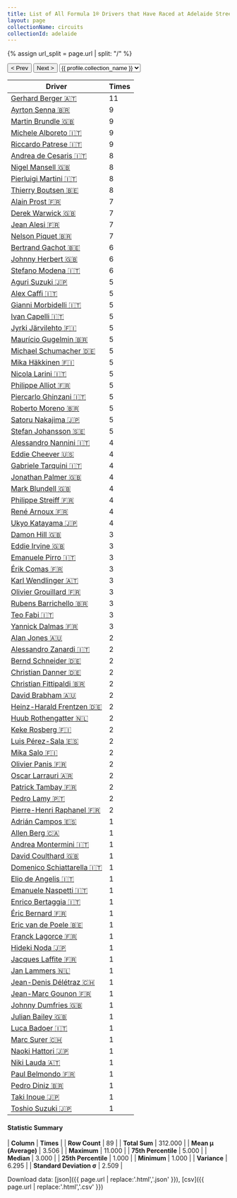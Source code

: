 ```yaml
---
title: List of All Formula 1® Drivers that Have Raced at Adelaide Street Circuit
layout: page
collectionName: circuits
collectionId: adelaide
---
```


{% assign url_split = page.url | split: "/" %}
<div id="collection-navigation">
<button onclick="selector.options[selector.selectedIndex-1].value && (window.location = selector.options[selector.selectedIndex-1].value);">&lt; Prev</button>
<button onclick="selector.options[selector.selectedIndex+1].value && (window.location = selector.options[selector.selectedIndex+1].value);">Next &gt;</button>
<select id="selector" onchange="this.options[this.selectedIndex].value && (window.location = this.options[this.selectedIndex].value);">
  {% for collectionId in site.data[page.collectionName].refs %}
    {% if collectionId == page.collectionId %}
      {% assign selected = "selected" %}
    {% else %}
      {% assign selected = "" %}
    {% endif %}
    {% assign profile = site.data[page.collectionName][collectionId].profile %}
    <option value="/f1/{{ page.collectionName }}/{{ collectionId }}/{{ url_split[4] }}" {{ selected }}>{{ profile.collection_name }}</option>
  {% endfor %}
</select>
</div>

| Driver | Times |
|--|--|
| [Gerhard Berger 🇦🇹](/f1/drivers/berger) | 11 |
| [Ayrton Senna 🇧🇷](/f1/drivers/senna) | 9 |
| [Martin Brundle 🇬🇧](/f1/drivers/brundle) | 9 |
| [Michele Alboreto 🇮🇹](/f1/drivers/alboreto) | 9 |
| [Riccardo Patrese 🇮🇹](/f1/drivers/patrese) | 9 |
| [Andrea de Cesaris 🇮🇹](/f1/drivers/cesaris) | 8 |
| [Nigel Mansell 🇬🇧](/f1/drivers/mansell) | 8 |
| [Pierluigi Martini 🇮🇹](/f1/drivers/martini) | 8 |
| [Thierry Boutsen 🇧🇪](/f1/drivers/boutsen) | 8 |
| [Alain Prost 🇫🇷](/f1/drivers/prost) | 7 |
| [Derek Warwick 🇬🇧](/f1/drivers/warwick) | 7 |
| [Jean Alesi 🇫🇷](/f1/drivers/alesi) | 7 |
| [Nelson Piquet 🇧🇷](/f1/drivers/piquet) | 7 |
| [Bertrand Gachot 🇧🇪](/f1/drivers/gachot) | 6 |
| [Johnny Herbert 🇬🇧](/f1/drivers/herbert) | 6 |
| [Stefano Modena 🇮🇹](/f1/drivers/modena) | 6 |
| [Aguri Suzuki 🇯🇵](/f1/drivers/suzuki) | 5 |
| [Alex Caffi 🇮🇹](/f1/drivers/caffi) | 5 |
| [Gianni Morbidelli 🇮🇹](/f1/drivers/morbidelli) | 5 |
| [Ivan Capelli 🇮🇹](/f1/drivers/capelli) | 5 |
| [Jyrki Järvilehto 🇫🇮](/f1/drivers/lehto) | 5 |
| [Maurício Gugelmin 🇧🇷](/f1/drivers/gugelmin) | 5 |
| [Michael Schumacher 🇩🇪](/f1/drivers/michael_schumacher) | 5 |
| [Mika Häkkinen 🇫🇮](/f1/drivers/hakkinen) | 5 |
| [Nicola Larini 🇮🇹](/f1/drivers/larini) | 5 |
| [Philippe Alliot 🇫🇷](/f1/drivers/alliot) | 5 |
| [Piercarlo Ghinzani 🇮🇹](/f1/drivers/ghinzani) | 5 |
| [Roberto Moreno 🇧🇷](/f1/drivers/moreno) | 5 |
| [Satoru Nakajima 🇯🇵](/f1/drivers/satoru_nakajima) | 5 |
| [Stefan Johansson 🇸🇪](/f1/drivers/johansson) | 5 |
| [Alessandro Nannini 🇮🇹](/f1/drivers/nannini) | 4 |
| [Eddie Cheever 🇺🇸](/f1/drivers/cheever) | 4 |
| [Gabriele Tarquini 🇮🇹](/f1/drivers/tarquini) | 4 |
| [Jonathan Palmer 🇬🇧](/f1/drivers/palmer) | 4 |
| [Mark Blundell 🇬🇧](/f1/drivers/blundell) | 4 |
| [Philippe Streiff 🇫🇷](/f1/drivers/streiff) | 4 |
| [René Arnoux 🇫🇷](/f1/drivers/arnoux) | 4 |
| [Ukyo Katayama 🇯🇵](/f1/drivers/katayama) | 4 |
| [Damon Hill 🇬🇧](/f1/drivers/damon_hill) | 3 |
| [Eddie Irvine 🇬🇧](/f1/drivers/irvine) | 3 |
| [Emanuele Pirro 🇮🇹](/f1/drivers/pirro) | 3 |
| [Érik Comas 🇫🇷](/f1/drivers/comas) | 3 |
| [Karl Wendlinger 🇦🇹](/f1/drivers/wendlinger) | 3 |
| [Olivier Grouillard 🇫🇷](/f1/drivers/grouillard) | 3 |
| [Rubens Barrichello 🇧🇷](/f1/drivers/barrichello) | 3 |
| [Teo Fabi 🇮🇹](/f1/drivers/fabi) | 3 |
| [Yannick Dalmas 🇫🇷](/f1/drivers/dalmas) | 3 |
| [Alan Jones 🇦🇺](/f1/drivers/jones) | 2 |
| [Alessandro Zanardi 🇮🇹](/f1/drivers/zanardi) | 2 |
| [Bernd Schneider 🇩🇪](/f1/drivers/schneider) | 2 |
| [Christian Danner 🇩🇪](/f1/drivers/danner) | 2 |
| [Christian Fittipaldi 🇧🇷](/f1/drivers/fittipaldi) | 2 |
| [David Brabham 🇦🇺](/f1/drivers/brabham) | 2 |
| [Heinz-Harald Frentzen 🇩🇪](/f1/drivers/frentzen) | 2 |
| [Huub Rothengatter 🇳🇱](/f1/drivers/rothengatter) | 2 |
| [Keke Rosberg 🇫🇮](/f1/drivers/keke_rosberg) | 2 |
| [Luis Pérez-Sala 🇪🇸](/f1/drivers/sala) | 2 |
| [Mika Salo 🇫🇮](/f1/drivers/salo) | 2 |
| [Olivier Panis 🇫🇷](/f1/drivers/panis) | 2 |
| [Oscar Larrauri 🇦🇷](/f1/drivers/larrauri) | 2 |
| [Patrick Tambay 🇫🇷](/f1/drivers/tambay) | 2 |
| [Pedro Lamy 🇵🇹](/f1/drivers/lamy) | 2 |
| [Pierre-Henri Raphanel 🇫🇷](/f1/drivers/raphanel) | 2 |
| [Adrián Campos 🇪🇸](/f1/drivers/campos) | 1 |
| [Allen Berg 🇨🇦](/f1/drivers/berg) | 1 |
| [Andrea Montermini 🇮🇹](/f1/drivers/montermini) | 1 |
| [David Coulthard 🇬🇧](/f1/drivers/coulthard) | 1 |
| [Domenico Schiattarella 🇮🇹](/f1/drivers/schiattarella) | 1 |
| [Elio de Angelis 🇮🇹](/f1/drivers/angelis) | 1 |
| [Emanuele Naspetti 🇮🇹](/f1/drivers/naspetti) | 1 |
| [Enrico Bertaggia 🇮🇹](/f1/drivers/bertaggia) | 1 |
| [Éric Bernard 🇫🇷](/f1/drivers/bernard) | 1 |
| [Eric van de Poele 🇧🇪](/f1/drivers/poele) | 1 |
| [Franck Lagorce 🇫🇷](/f1/drivers/lagorce) | 1 |
| [Hideki Noda 🇯🇵](/f1/drivers/noda) | 1 |
| [Jacques Laffite 🇫🇷](/f1/drivers/laffite) | 1 |
| [Jan Lammers 🇳🇱](/f1/drivers/lammers) | 1 |
| [Jean-Denis Délétraz 🇨🇭](/f1/drivers/deletraz) | 1 |
| [Jean-Marc Gounon 🇫🇷](/f1/drivers/gounon) | 1 |
| [Johnny Dumfries 🇬🇧](/f1/drivers/dumfries) | 1 |
| [Julian Bailey 🇬🇧](/f1/drivers/bailey) | 1 |
| [Luca Badoer 🇮🇹](/f1/drivers/badoer) | 1 |
| [Marc Surer 🇨🇭](/f1/drivers/surer) | 1 |
| [Naoki Hattori 🇯🇵](/f1/drivers/hattori) | 1 |
| [Niki Lauda 🇦🇹](/f1/drivers/lauda) | 1 |
| [Paul Belmondo 🇫🇷](/f1/drivers/belmondo) | 1 |
| [Pedro Diniz 🇧🇷](/f1/drivers/diniz) | 1 |
| [Taki Inoue 🇯🇵](/f1/drivers/inoue) | 1 |
| [Toshio Suzuki 🇯🇵](/f1/drivers/toshio_suzuki) | 1 |

#### Statistic Summary

| **Column** | **Times** |
| **Row Count** | 89 |
| **Total Sum** | 312.000 |
| **Mean μ (Average)** | 3.506 |
| **Maximum** | 11.000 |
| **75th Percentile** | 5.000 |
| **Median** | 3.000 |
| **25th Percentile** | 1.000 |
| **Minimum** | 1.000 |
| **Variance** | 6.295 |
| **Standard Deviation σ** | 2.509 |

Download data: [json]({{ page.url | replace:'.html','.json' }}), [csv]({{ page.url | replace:'.html','.csv' }})
